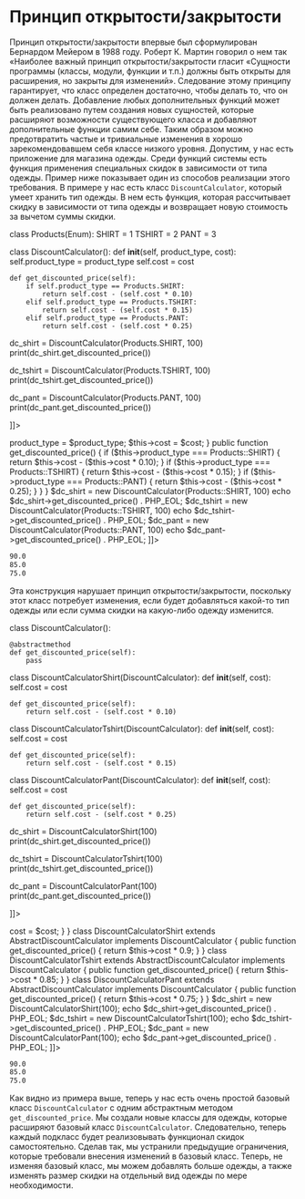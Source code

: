#  Принцип открытости/закрытости

Принцип открытости/закрытости впервые был сформулирован Бернардом Мейером в 1988 году. Роберт К. Мартин говорил о нем так «Наиболее важный принцип открытости/закрытости гласит «Сущности программы (классы, модули, функции и т.п.) должны быть открыты для расширения, но закрыты для изменений».
Следование этому принципу гарантирует, что класс определен достаточно, чтобы делать то, что он должен делать. Добавление любых дополнительных функций может быть реализовано путем создания новых сущностей, которые расширяют возможности существующего класса и добавляют дополнительные функции самим себе. Таким образом можно предотвратить частые и тривиальные изменения в хорошо зарекомендовавшем себя классе низкого уровня.
Допустим, у нас есть приложение для магазина одежды. Среди функций системы есть функция применения специальных скидок в зависимости от типа одежды.
Пример ниже показывает один из способов реализации этого требования.
В примере у нас есть класс `DiscountCalculator`, который умеет хранить тип одежды. В нем есть функция, которая рассчитывает скидку в зависимости от типа одежды и возвращает новую стоимость за вычетом суммы скидки.

<tabs>
<tab title="Python">
<code-block lang="python">
<![CDATA[
from enum import Enum

class Products(Enum):
    SHIRT = 1
    TSHIRT = 2
    PANT = 3


class DiscountCalculator():
    def __init__(self, product_type, cost):
        self.product_type = product_type
        self.cost = cost

    def get_discounted_price(self):
        if self.product_type == Products.SHIRT:
            return self.cost - (self.cost * 0.10)
        elif self.product_type == Products.TSHIRT:
            return self.cost - (self.cost * 0.15)
        elif self.product_type == Products.PANT:
            return self.cost - (self.cost * 0.25)


dc_shirt = DiscountCalculator(Products.SHIRT, 100)
print(dc_shirt.get_discounted_price())

dc_tshirt = DiscountCalculator(Products.TSHIRT, 100)
print(dc_tshirt.get_discounted_price())

dc_pant = DiscountCalculator(Products.PANT, 100)
print(dc_pant.get_discounted_price())

]]>
</code-block>
</tab>
<tab title="PHP">
<code-block lang="php">
<![CDATA[
enum Products
{
    case SHIRT;
    case TSHIRT;
    case PANT;
}

class DiscountCalculator {
    private Products $product_type;
    private float $cost = 0;

    public function __construct(Products $product_type, float $cost = 0) {
        $this->product_type = $product_type;
        $this->cost = $cost;
    }

    public function get_discounted_price() {
        if ($this->product_type === Products::SHIRT) {
            return $this->cost - ($this->cost * 0.10);
        }
        if ($this->product_type === Products::TSHIRT) {
            return $this->cost - ($this->cost * 0.15);
        }

        if ($this->product_type === Products::PANT) {
            return $this->cost - ($this->cost * 0.25);
        }
    }
}

$dc_shirt = new DiscountCalculator(Products::SHIRT, 100)
echo $dc_shirt->get_discounted_price() . PHP_EOL;

$dc_tshirt = new DiscountCalculator(Products::TSHIRT, 100)
echo $dc_tshirt->get_discounted_price() . PHP_EOL;

$dc_pant = new DiscountCalculator(Products::PANT, 100)
echo $dc_pant->get_discounted_price() . PHP_EOL;

]]>
</code-block>
</tab>
</tabs>


```bash
90.0
85.0
75.0
```

Эта конструкция нарушает принцип открытости/закрытости, поскольку этот класс потребует изменения, если будет добавляться какой-то тип одежды или если сумма скидки на какую-либо одежду изменится.

<tabs>
<tab title="Python">
<code-block lang="python">
<![CDATA[
from enum import Enum
from abc import ABCMeta, abstractmethod

class DiscountCalculator():

    @abstractmethod
    def get_discounted_price(self):
        pass

class DiscountCalculatorShirt(DiscountCalculator):
    def __init__(self, cost):
        self.cost = cost

    def get_discounted_price(self):
        return self.cost - (self.cost * 0.10)

class DiscountCalculatorTshirt(DiscountCalculator):
    def __init__(self, cost):
        self.cost = cost

    def get_discounted_price(self):
        return self.cost - (self.cost * 0.15)

class DiscountCalculatorPant(DiscountCalculator):
    def __init__(self, cost):
        self.cost = cost

    def get_discounted_price(self):
        return self.cost - (self.cost * 0.25)


dc_shirt = DiscountCalculatorShirt(100)
print(dc_shirt.get_discounted_price())

dc_tshirt = DiscountCalculatorTshirt(100)
print(dc_tshirt.get_discounted_price())

dc_pant = DiscountCalculatorPant(100)
print(dc_pant.get_discounted_price())

]]>
</code-block>
</tab>
<tab title="PHP">
<code-block lang="php">
<![CDATA[
interface DiscountCalculator {
    public function get_discounted_price();
}

abstract class AbstractDiscountCalculator {
    protected float $cost = 0;

    public function __construct(float $cost = 0) {
        $this->cost = $cost;
    }
}

class DiscountCalculatorShirt extends AbstractDiscountCalculator implements DiscountCalculator {

    public function get_discounted_price() {
        return $this->cost * 0.9;
    }
}

class DiscountCalculatorTshirt extends AbstractDiscountCalculator implements DiscountCalculator {

    public function get_discounted_price() {
        return $this->cost * 0.85;
    }
}

class DiscountCalculatorPant extends AbstractDiscountCalculator implements DiscountCalculator {

    public function get_discounted_price() {
        return $this->cost * 0.75;
    }
}

$dc_shirt = new DiscountCalculatorShirt(100);
echo $dc_shirt->get_discounted_price() . PHP_EOL;

$dc_tshirt = new DiscountCalculatorTshirt(100);
echo $dc_tshirt->get_discounted_price() . PHP_EOL;

$dc_pant = new DiscountCalculatorPant(100);
echo $dc_pant->get_discounted_price() . PHP_EOL;

]]>
</code-block>
</tab>
</tabs>

```bash
90.0
85.0
75.0
```

Как видно из примера выше, теперь у нас есть очень простой базовый класс `DiscountCalculator` с одним абстрактным методом `get_discounted_price`. Мы создали новые классы для одежды, которые расширяют базовый класс `DiscountCalculator`. Следовательно, теперь каждый подкласс будет реализовывать функционал скидок самостоятельно. Сделав так, мы устранили предыдущие ограничения, которые требовали внесения изменений в базовый класс. Теперь, не изменяя базовый класс, мы можем добавлять больше одежды, а также изменять размер скидки на отдельный вид одежды по мере необходимости.